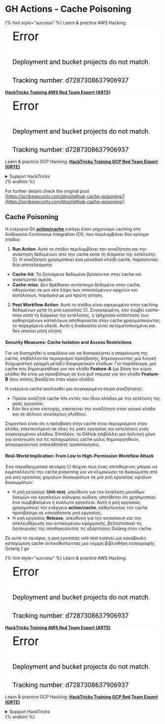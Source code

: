 # GH Actions - Cache Poisoning

{% hint style="success" %}
Learn & practice AWS Hacking:<img src="../../../.gitbook/assets/image (1) (1).png" alt="" data-size="line">[**HackTricks Training AWS Red Team Expert (ARTE)**](https://training.hacktricks.xyz/courses/arte)<img src="../../../.gitbook/assets/image (1) (1).png" alt="" data-size="line">\
Learn & practice GCP Hacking: <img src="../../../.gitbook/assets/image (2).png" alt="" data-size="line">[**HackTricks Training GCP Red Team Expert (GRTE)**<img src="../../../.gitbook/assets/image (2).png" alt="" data-size="line">](https://training.hacktricks.xyz/courses/grte)

<details>

<summary>Support HackTricks</summary>

* Check the [**subscription plans**](https://github.com/sponsors/carlospolop)!
* **Join the** 💬 [**Discord group**](https://discord.gg/hRep4RUj7f) or the [**telegram group**](https://t.me/peass) or **follow** us on **Twitter** 🐦 [**@hacktricks\_live**](https://twitter.com/hacktricks\_live)**.**
* **Share hacking tricks by submitting PRs to the** [**HackTricks**](https://github.com/carlospolop/hacktricks) and [**HackTricks Cloud**](https://github.com/carlospolop/hacktricks-cloud) github repos.

</details>
{% endhint %}

For further details check the original post [https://scribesecurity.com/blog/github-cache-poisoning/](https://scribesecurity.com/blog/github-cache-poisoning/)

## Cache Poisoning

Η ενέργεια Git [**action/cache**](https://github.com/actions/cache) εισάγει έναν μηχανισμό caching στη διαδικασία Continuous Integration (CI), που περιλαμβάνει δύο κρίσιμα στάδια:

1. **Run Action**: Αυτό το στάδιο περιλαμβάνει την αναζήτηση και την ανάκτηση δεδομένων από την cache κατά τη διάρκεια της εκτέλεσης CI. Η αναζήτηση χρησιμοποιεί ένα μοναδικό κλειδί cache, παράγοντας δύο αποτελέσματα:
* **Cache-hit**: Τα ζητούμενα δεδομένα βρίσκονται στην cache και ανακτώνται άμεσα.
* **Cache-miss**: Δεν βρέθηκαν αντίστοιχα δεδομένα στην cache, οδηγώντας σε μια νέα λήψη των απαιτούμενων αρχείων και καταλόγων, παρόμοια με μια πρώτη αίτηση.
2. **Post Workflow Action**: Αυτό το στάδιο είναι αφιερωμένο στην caching δεδομένων μετά τη ροή εργασίας CI. Συγκεκριμένα, εάν συμβεί cache-miss κατά τη διάρκεια της εκτέλεσης, η τρέχουσα κατάσταση των καθορισμένων καταλόγων αποθηκεύεται στην cache χρησιμοποιώντας το παρεχόμενο κλειδί. Αυτή η διαδικασία είναι αυτοματοποιημένη και δεν απαιτεί ρητή κλήση.

#### Security Measures: Cache Isolation and Access Restrictions

Για να διατηρηθεί η ασφάλεια και να διασφαλιστεί η απομόνωση της cache, επιβάλλονται περιορισμοί πρόσβασης, δημιουργώντας μια λογική διαχωριστική γραμμή μεταξύ διαφορετικών κλάδων. Για παράδειγμα, μια cache που δημιουργήθηκε για τον κλάδο **Feature-A** (με βάση τον κύριο κλάδο) θα είναι μη προσβάσιμη σε ένα pull request για τον κλάδο **Feature-B** (που επίσης βασίζεται στον κύριο κλάδο).

Η ενέργεια cache ακολουθεί μια συγκεκριμένη σειρά αναζήτησης:

* Πρώτα αναζητά cache hits εντός του ίδιου κλάδου με την εκτέλεση της ροής εργασίας.
* Εάν δεν είναι επιτυχής, επεκτείνει την αναζήτηση στον γονικό κλάδο και σε άλλους ανώτερους κλάδους.

Σημαντικό είναι ότι η πρόσβαση στην cache είναι περιορισμένη στον κλάδο, επεκτεινόμενη σε όλες τις ροές εργασίας και εκτελέσεις ενός συγκεκριμένου κλάδου. Επιπλέον, το GitHub επιβάλλει μια πολιτική μόνο για ανάγνωση για τις καταχωρίσεις cache μόλις δημιουργηθούν, απαγορεύοντας οποιεσδήποτε τροποποιήσεις.

#### Real-World Implication: From Low to High-Permission Workflow Attack

Ένα παραδειγματικό σενάριο CI δείχνει πώς ένας επιτιθέμενος μπορεί να εκμεταλλευτεί την cache poisoning για να κλιμακώσει τα δικαιώματα από μια ροή εργασίας χαμηλών δικαιωμάτων σε μια ροή εργασίας υψηλών δικαιωμάτων:

* Η ροή εργασίας **Unit-test**, υπεύθυνη για την εκτέλεση μονάδων δοκιμών και εργαλείων κάλυψης κώδικα, υποτίθεται ότι χρησιμοποιεί ένα συμβιβασμένο ή ευάλωτο εργαλείο. Αυτή η ροή εργασίας χρησιμοποιεί την ενέργεια **action/cache**, καθιστώντας την cache προσβάσιμη σε οποιαδήποτε ροή εργασίας.
* Η ροή εργασίας **Release**, υπεύθυνη για την κατασκευή και την απελευθέρωση του αντικειμένου εφαρμογής, βελτιστοποιεί τις λειτουργίες της αποθηκεύοντας τις εξαρτήσεις Golang στην cache.

Σε αυτό το σενάριο, η ροή εργασίας unit-test εισάγει μια κακόβουλη καταχώριση cache αντικαθιστώντας μια νόμιμη βιβλιοθήκη καταγραφής Golang (\`go

{% hint style="success" %}
Learn & practice AWS Hacking:<img src="../../../.gitbook/assets/image (1) (1).png" alt="" data-size="line">[**HackTricks Training AWS Red Team Expert (ARTE)**](https://training.hacktricks.xyz/courses/arte)<img src="../../../.gitbook/assets/image (1) (1).png" alt="" data-size="line">\
Learn & practice GCP Hacking: <img src="../../../.gitbook/assets/image (2).png" alt="" data-size="line">[**HackTricks Training GCP Red Team Expert (GRTE)**<img src="../../../.gitbook/assets/image (2).png" alt="" data-size="line">](https://training.hacktricks.xyz/courses/grte)

<details>

<summary>Support HackTricks</summary>

* Check the [**subscription plans**](https://github.com/sponsors/carlospolop)!
* **Join the** 💬 [**Discord group**](https://discord.gg/hRep4RUj7f) or the [**telegram group**](https://t.me/peass) or **follow** us on **Twitter** 🐦 [**@hacktricks\_live**](https://twitter.com/hacktricks\_live)**.**
* **Share hacking tricks by submitting PRs to the** [**HackTricks**](https://github.com/carlospolop/hacktricks) and [**HackTricks Cloud**](https://github.com/carlospolop/hacktricks-cloud) github repos.

</details>
{% endhint %}
